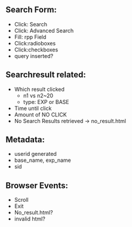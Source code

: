 ## Search Form:
- Click: Search
- Click: Advanced Search
- Fill: rpp Field
- Click:radioboxes
- Click:checkboxes
- query inserted?

## Searchresult related:
- Which result clicked
    - n1 vs n2~20
    - type: EXP or BASE
- Time until click
- Amount of NO CLICK
- No Search Results retrieved -> no_result.html 

## Metadata:
- userid generated
- base_name, exp_name
- sid

## Browser Events:
- Scroll
- Exit
- No_result.html?
- invalid html?